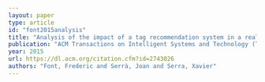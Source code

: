 ```yaml
---
layout: paper
type: article
id: "font2015analysis"
title: "Analysis of the impact of a tag recommendation system in a real-world folksonomy"
publication: "ACM Transactions on Intelligent Systems and Technology (TIST)"
year: 2015
url: https://dl.acm.org/citation.cfm?id=2743026
authors: "Font, Frederic and Serrà, Joan and Serra, Xavier"
---
```

